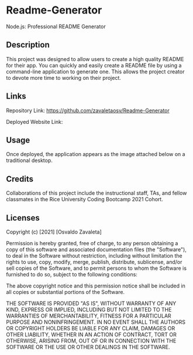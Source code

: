 # Readme-Generator
Node.js: Professional README Generator
## Description

This project was designed to allow users to create a high quality README for their app. You can quickly and easily create a README file by using a command-line application to generate one. This allows the project creator to devote more time to working on their project.
## Links

Repository Link: https://github.com/zavaletaosv/Readme-Generator 

Deployed Website Link: 
## Usage

Once deployed, the application appears as the image attached below on a traditional desktop.



## Credits

Collaborations of this project include the instructional staff, TAs, and fellow classmates in the Rice University Coding Bootcamp 2021 Cohort.

## Licenses

Copyright (c) [2021] [Osvaldo Zavaleta]

Permission is hereby granted, free of charge, to any person obtaining a copy of this software and associated documentation files (the "Software"), to deal in the Software without restriction, including without limitation the rights to use, copy, modify, merge, publish, distribute, sublicense, and/or sell copies of the Software, and to permit persons to whom the Software is furnished to do so, subject to the following conditions:

The above copyright notice and this permission notice shall be included in all copies or substantial portions of the Software.

THE SOFTWARE IS PROVIDED "AS IS", WITHOUT WARRANTY OF ANY KIND, EXPRESS OR IMPLIED, INCLUDING BUT NOT LIMITED TO THE WARRANTIES OF MERCHANTABILITY, FITNESS FOR A PARTICULAR PURPOSE AND NONINFRINGEMENT. IN NO EVENT SHALL THE AUTHORS OR COPYRIGHT HOLDERS BE LIABLE FOR ANY CLAIM, DAMAGES OR OTHER LIABILITY, WHETHER IN AN ACTION OF CONTRACT, TORT OR OTHERWISE, ARISING FROM, OUT OF OR IN CONNECTION WITH THE SOFTWARE OR THE USE OR OTHER DEALINGS IN THE SOFTWARE.